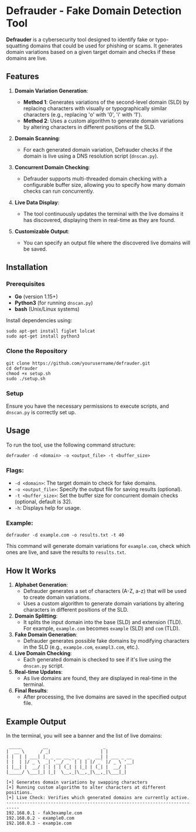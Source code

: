 # Defrauder - Fake Domain Detection Tool


**Defrauder** is a cybersecurity tool designed to identify fake or typo-squatting domains that could be used for phishing or scams. It generates domain variations based on a given target domain and checks if these domains are live.

## Features

1. **Domain Variation Generation**:
   - **Method 1**: Generates variations of the second-level domain (SLD) by replacing characters with visually or typographically similar characters (e.g., replacing 'o' with '0', 'i' with '1').
   - **Method 2**: Uses a custom algorithm to generate domain variations by altering characters in different positions of the SLD.

2. **Domain Scanning**:
   - For each generated domain variation, Defrauder checks if the domain is live using a DNS resolution script (`dnscan.py`).

3. **Concurrent Domain Checking**:
   - Defrauder supports multi-threaded domain checking with a configurable buffer size, allowing you to specify how many domain checks can run concurrently.

4. **Live Data Display**:
   - The tool continuously updates the terminal with the live domains it has discovered, displaying them in real-time as they are found.

5. **Customizable Output**:
   - You can specify an output file where the discovered live domains will be saved.

## Installation

### Prerequisites

- **Go** (version 1.15+)
- **Python3** (for running `dnscan.py`)
- **bash** (Unix/Linux systems)

Install dependencies using:

```
sudo apt-get install figlet lolcat
sudo apt-get install python3
```

### Clone the Repository

```
git clone https://github.com/yourusername/defrauder.git
cd defrauder
chmod +x setup.sh
sudo ./setup.sh
```

### Setup

Ensure you have the necessary permissions to execute scripts, and `dnscan.py` is correctly set up.

## Usage

To run the tool, use the following command structure:

```
defrauder -d <domain> -o <output_file> -t <buffer_size>
```

### Flags:

- `-d <domain>`: The target domain to check for fake domains.
- `-o <output_file>`: Specify the output file for saving results (optional).
- `-t <buffer_size>`: Set the buffer size for concurrent domain checks (optional, default is 32).
- `-h`: Displays help for usage.

### Example:

```
defrauder -d example.com -o results.txt -t 40
```

This command will generate domain variations for `example.com`, check which ones are live, and save the results to `results.txt`.

## How It Works

1. **Alphabet Generation**:
   - Defrauder generates a set of characters (A-Z, a-z) that will be used to create domain variations.
   - Uses a custom algorithm to generate domain variations by altering characters in different positions of the SLD.
2. **Domain Splitting**:
   - It splits the input domain into the base (SLD) and extension (TLD). For example, `example.com` becomes `example` (SLD) and `com` (TLD).
3. **Fake Domain Generation**:
   - Defrauder generates possible fake domains by modifying characters in the SLD (e.g., `examp1e.com`, `exampl3.com`, etc.).
4. **Live Domain Checking**:
   - Each generated domain is checked to see if it's live using the `dnscan.py` script.
5. **Real-time Updates**:
   - As live domains are found, they are displayed in real-time in the terminal.
6. **Final Results**:
   - After processing, the live domains are saved in the specified output file.

## Example Output

In the terminal, you will see a banner and the list of live domains:

```
 _____        __                     _
|  __ \      / _|                   | |
| |  | | ___| |_ _ __ __ _ _   _  __| | ___ _ __
| |  | |/ _ \  _| '__/ _` | | | |/ _` |/ _ \ '__|
| |__| |  __/ | | | | (_| | |_| | (_| |  __/ |
|_____/ \___|_| |_|  \__,_|\__,_|\__,_|\___|_|

[+] Generates domain variations by swapping characters
[+] Running custom algorithm to alter characters at different positions.
[+] Live Check: Verifies which generated domains are currently active.
---------------------------------------------------------------------------
192.168.0.1 - fak3example.com
192.168.0.2 - example0.com
192.168.0.3 - examp1e.com
```

